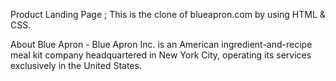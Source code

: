 Product Landing Page ;
This is the clone of blueapron.com by using HTML & CSS.

About Blue Apron - 
Blue Apron Inc. is an American ingredient-and-recipe meal kit company headquartered in New York City,
operating its services exclusively in the United States.
